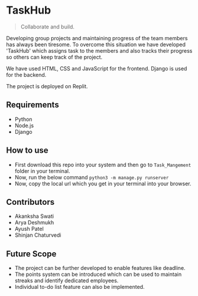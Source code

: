 # TaskHub

>Collaborate and build.

Developing group projects and maintaining progress of the team members has always been tiresome. To overcome this situation we have developed 'TaskHub' which assigns task to the members and also tracks their progress so others can keep track of the project.

We have used HTML, CSS and JavaScript for the frontend. Django is used for the backend. 

The project is deployed on Replit.

## Requirements
+ Python
+ Node.js
+ Django

## How to use
+ First download this repo into your system and then go to `Task_Mangement` folder in your terminal.
+ Now, run the below command
 `python3 -m manage.py runserver`
+ Now, copy the local url which you get in your terminal into your browser.

## Contributors
+ Akanksha Swati
+ Arya Deshmukh
+ Ayush Patel
+ Shinjan Chaturvedi

## Future Scope
+ The project can be further developed to enable features like deadline. 
+ The points system can be introduced which can be used to maintain streaks and identify dedicated employees.
+ Individual to-do list feature can also be implemented.
